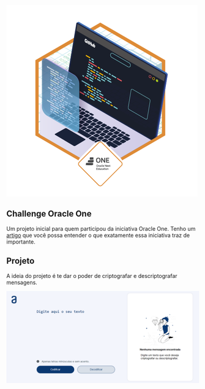 ![Challenge Decodificador Oracle One T7](./assets/images/Decodificador%20de%20texto.png)

## Challenge Oracle One

Um projeto inicial para quem participou da iniciativa Oracle One. Tenho um [artigo](https://www.linkedin.com/feed/update/urn:li:activity:7207727743482998785/) que você possa entender o que exatamente essa iniciativa traz de importante.

## Projeto

A ideia do projeto é te dar o poder de criptografar e descriptografar mensagens.

![Imagem do projeto](./assets/images/image-project.png)